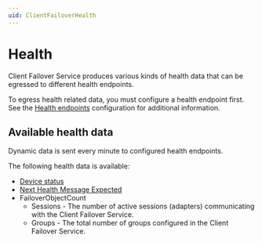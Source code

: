 ```yaml
---
uid: ClientFailoverHealth
---
```


# Health

Client Failover Service produces various kinds of health data that can be egressed to different health endpoints.

To egress health related data, you must configure a health endpoint first. See the [Health endpoints](xref:HealthEndpoints) configuration for additional information.

## Available health data

Dynamic data is sent every minute to configured health endpoints.

The following health data is available:

- [Device status](xref:DeviceStatusFailover)
- [Next Health Message Expected](xref:NextHealthMessageExpectedFailover)
- FailoverObjectCount
   - Sessions - The number of active sessions (adapters) communicating with the Client Failover Service.
   - Groups - The total number of groups configured in the Client Failover Service. 
